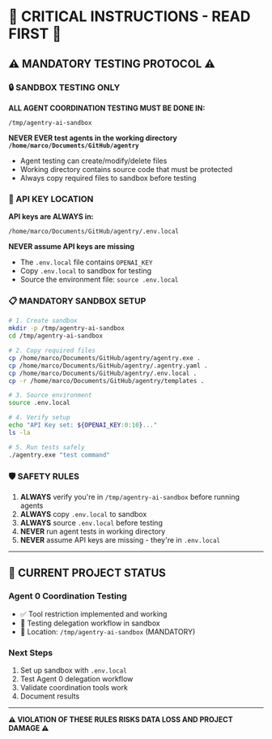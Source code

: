 # 🚨 CRITICAL INSTRUCTIONS - READ FIRST 🚨

## ⚠️ MANDATORY TESTING PROTOCOL ⚠️

### 🔒 SANDBOX TESTING ONLY
**ALL AGENT COORDINATION TESTING MUST BE DONE IN:**
```
/tmp/agentry-ai-sandbox
```
**NEVER EVER test agents in the working directory `/home/marco/Documents/GitHub/agentry`**
- Agent testing can create/modify/delete files
- Working directory contains source code that must be protected
- Always copy required files to sandbox before testing

### 🔑 API KEY LOCATION
**API keys are ALWAYS in:**
```
/home/marco/Documents/GitHub/agentry/.env.local
```
**NEVER assume API keys are missing**
- The `.env.local` file contains `OPENAI_KEY`
- Copy `.env.local` to sandbox for testing
- Source the environment file: `source .env.local`

### 📋 MANDATORY SANDBOX SETUP
```bash
# 1. Create sandbox
mkdir -p /tmp/agentry-ai-sandbox
cd /tmp/agentry-ai-sandbox

# 2. Copy required files
cp /home/marco/Documents/GitHub/agentry/agentry.exe .
cp /home/marco/Documents/GitHub/agentry/.agentry.yaml .
cp /home/marco/Documents/GitHub/agentry/.env.local .
cp -r /home/marco/Documents/GitHub/agentry/templates .

# 3. Source environment
source .env.local

# 4. Verify setup
echo "API Key set: ${OPENAI_KEY:0:10}..."
ls -la

# 5. Run tests safely
./agentry.exe "test command"
```

### 🛡️ SAFETY RULES
1. **ALWAYS** verify you're in `/tmp/agentry-ai-sandbox` before running agents
2. **ALWAYS** copy `.env.local` to sandbox
3. **ALWAYS** source `.env.local` before testing
4. **NEVER** run agent tests in working directory
5. **NEVER** assume API keys are missing - they're in `.env.local`

---

## 🎯 CURRENT PROJECT STATUS

### Agent 0 Coordination Testing
- ✅ Tool restriction implemented and working
- 🔄 Testing delegation workflow in sandbox
- 📍 Location: `/tmp/agentry-ai-sandbox` (MANDATORY)

### Next Steps
1. Set up sandbox with `.env.local`
2. Test Agent 0 delegation workflow
3. Validate coordination tools work
4. Document results

---

**⚠️ VIOLATION OF THESE RULES RISKS DATA LOSS AND PROJECT DAMAGE ⚠️**
